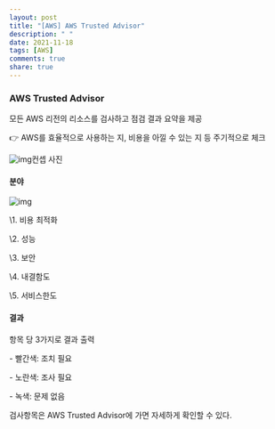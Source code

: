```yaml
---
layout: post
title: "[AWS] AWS Trusted Advisor"
description: " "
date: 2021-11-18
tags: [AWS]
comments: true
share: true
---
```



### **AWS Trusted Advisor**

모든 AWS 리전의 리소스를 검사하고 점검 결과 요약을 제공

👉 AWS를 효율적으로 사용하는 지, 비용을 아낄 수 있는 지 등 주기적으로 체크



![img](https://blog.kakaocdn.net/dn/eIoSFg/btq64RWgiIs/ds7FHDjtrvrBdWunZ4nFck/img.png)컨셉 사진



####  

 

#### **분야**



![img](https://blog.kakaocdn.net/dn/buTHpd/btq61JkSTa4/QYb0l7zxXfcDYdy7KcojV1/img.png)



\1. 비용 최적화

\2. 성능

\3. 보안

\4. 내결함도

\5. 서비스한도

 

#### **결과**

항목 당 3가지로 결과 출력

\- 빨간색: 조치 필요

\- 노란색: 조사 필요

\- 녹색: 문제 없음

 

검사항목은 AWS Trusted Advisor에 가면 자세하게 확인할 수 있다.

